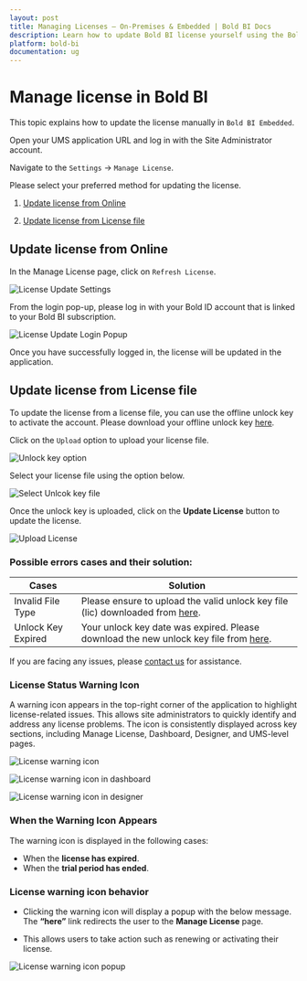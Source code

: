 ```yaml
---
layout: post
title: Managing Licenses – On-Premises & Embedded | Bold BI Docs
description: Learn how to update Bold BI license yourself using the Bold account linked with your subscription in Bold BI application.
platform: bold-bi
documentation: ug
---
```


# Manage license in Bold BI

This topic explains how to update the license manually in `Bold BI Embedded`.

Open your UMS application URL and log in with the Site Administrator account.

Navigate to the `Settings` -> `Manage License`.

Please select your preferred method for updating the license.
  1. [Update license from Online](#update-license-from-online)
  
  2. [Update license from License file](#update-license-from-license-file)

## Update license from Online

In the Manage License page, click on `Refresh License`.
   
   ![License Update Settings](/static/assets/multi-tenancy/images/manage-license-page.png#max-width=95%)

From the login pop-up, please log in with your Bold ID account that is linked to your Bold BI subscription.
   
   ![License Update Login Popup](/static/assets/multi-tenancy/images/update-license-login-popup.png#max-width=95%)

Once you have successfully logged in, the license will be updated in the application.

## Update license from License file

To update the license from a license file, you can use the offline unlock key to activate the account. Please download your offline unlock key [here](https://www.boldbi.com/account/downloads/embedded).

Click on the `Upload` option to upload your license file.

![Unlock key option](/static/assets/multi-tenancy/images/license-upload-option.png#max-width=95%)

Select your license file using the option below.

![Select Unlcok key file ](/static/assets/multi-tenancy/images/license-upload-dialog.png#max-width=95%)

Once the unlock key is uploaded, click on the **Update License** button to update the license.

![Upload License](/static/assets/multi-tenancy/images/upload-license.png#max-width=95%)

### Possible errors cases and their solution:

| Cases      | Solution                                            |
|-------------------  |-----------------------------------------------------------  |
| Invalid File Type | Please ensure to upload the valid unlock key file (lic) downloaded from [here](https://www.boldbi.com/account/downloads/embedded).    
|  Unlock Key Expired    | Your unlock key date was expired. Please download the new unlock key file from [here](https://www.boldbi.com/account/downloads/embedded).   |

If you are facing any issues, please [contact us](https://www.boldbi.com/support) for assistance.

### License Status Warning Icon

A warning icon appears in the top-right corner of the application to highlight license-related issues. This allows site administrators to quickly identify and address any license problems. The icon is consistently displayed across key sections, including Manage License, Dashboard, Designer, and UMS-level pages.

![License warning icon](/static/assets/multi-tenancy/images/license-warning-icon.png#max-width=95%)

![License warning icon in dashboard](/static/assets/multi-tenancy/images/license-warning-icon-dashboard.png#max-width=95%)

![License warning icon in designer](/static/assets/multi-tenancy/images/license-warning-icon-designer.png#max-width=95%)

### When the Warning Icon Appears

The warning icon is displayed in the following cases:

- When the **license has expired**.
- When the **trial period has ended**.

### License warning icon behavior

- Clicking the warning icon will display a popup with the below message. The **“here”** link redirects the user to the **Manage License** page.

- This allows users to take action such as renewing or activating their license.

![License warning icon popup](/static/assets/multi-tenancy/images/license-warning-icon-popup.png#max-width=95%)